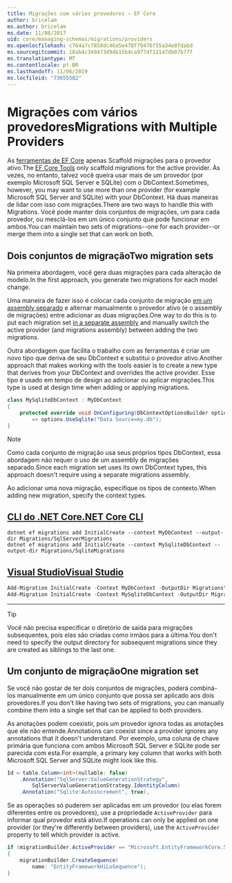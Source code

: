 ```yaml
---
title: Migrações com vários provedores – EF Core
author: bricelam
ms.author: bricelam
ms.date: 11/08/2017
uid: core/managing-schemas/migrations/providers
ms.openlocfilehash: c764a7c7858dc46a5e478f79476f55a34e0fdabd
ms.sourcegitcommit: 18ab4c349473d94b15b4ca977df12147db07b77f
ms.translationtype: MT
ms.contentlocale: pt-BR
ms.lasthandoff: 11/06/2019
ms.locfileid: "73655582"
---
```

# <a name="migrations-with-multiple-providers"></a><span data-ttu-id="7eac3-102">Migrações com vários provedores</span><span class="sxs-lookup"><span data-stu-id="7eac3-102">Migrations with Multiple Providers</span></span>

<span data-ttu-id="7eac3-103">As [ferramentas de EF Core][1] apenas Scaffold migrações para o provedor ativo.</span><span class="sxs-lookup"><span data-stu-id="7eac3-103">The [EF Core Tools][1] only scaffold migrations for the active provider.</span></span> <span data-ttu-id="7eac3-104">Às vezes, no entanto, talvez você queira usar mais de um provedor (por exemplo Microsoft SQL Server e SQLite) com o DbContext.</span><span class="sxs-lookup"><span data-stu-id="7eac3-104">Sometimes, however, you may want to use more than one provider (for example Microsoft SQL Server and SQLite) with your DbContext.</span></span> <span data-ttu-id="7eac3-105">Há duas maneiras de lidar com isso com migrações.</span><span class="sxs-lookup"><span data-stu-id="7eac3-105">There are two ways to handle this with Migrations.</span></span> <span data-ttu-id="7eac3-106">Você pode manter dois conjuntos de migrações, um para cada provedor, ou mesclá-los em um único conjunto que pode funcionar em ambos.</span><span class="sxs-lookup"><span data-stu-id="7eac3-106">You can maintain two sets of migrations--one for each provider--or merge them into a single set that can work on both.</span></span>

## <a name="two-migration-sets"></a><span data-ttu-id="7eac3-107">Dois conjuntos de migração</span><span class="sxs-lookup"><span data-stu-id="7eac3-107">Two migration sets</span></span>

<span data-ttu-id="7eac3-108">Na primeira abordagem, você gera duas migrações para cada alteração de modelo.</span><span class="sxs-lookup"><span data-stu-id="7eac3-108">In the first approach, you generate two migrations for each model change.</span></span>

<span data-ttu-id="7eac3-109">Uma maneira de fazer isso é colocar cada conjunto de migração [em um assembly separado][2] e alternar manualmente o provedor ativo (e o assembly de migrações) entre adicionar as duas migrações.</span><span class="sxs-lookup"><span data-stu-id="7eac3-109">One way to do this is to put each migration set [in a separate assembly][2] and manually switch the active provider (and migrations assembly) between adding the two migrations.</span></span>

<span data-ttu-id="7eac3-110">Outra abordagem que facilita o trabalho com as ferramentas é criar um novo tipo que deriva de seu DbContext e substitui o provedor ativo.</span><span class="sxs-lookup"><span data-stu-id="7eac3-110">Another approach that makes working with the tools easier is to create a new type that derives from your DbContext and overrides the active provider.</span></span> <span data-ttu-id="7eac3-111">Esse tipo é usado em tempo de design ao adicionar ou aplicar migrações.</span><span class="sxs-lookup"><span data-stu-id="7eac3-111">This type is used at design time when adding or applying migrations.</span></span>

``` csharp
class MySqliteDbContext : MyDbContext
{
    protected override void OnConfiguring(DbContextOptionsBuilder options)
        => options.UseSqlite("Data Source=my.db");
}
```

> [!NOTE]
> <span data-ttu-id="7eac3-112">Como cada conjunto de migração usa seus próprios tipos DbContext, essa abordagem não requer o uso de um assembly de migrações separado.</span><span class="sxs-lookup"><span data-stu-id="7eac3-112">Since each migration set uses its own DbContext types, this approach doesn't require using a separate migrations assembly.</span></span>

<span data-ttu-id="7eac3-113">Ao adicionar uma nova migração, especifique os tipos de contexto.</span><span class="sxs-lookup"><span data-stu-id="7eac3-113">When adding new migration, specify the context types.</span></span>

## <a name="net-core-clitabdotnet-core-cli"></a>[<span data-ttu-id="7eac3-114">CLI do .NET Core</span><span class="sxs-lookup"><span data-stu-id="7eac3-114">.NET Core CLI</span></span>](#tab/dotnet-core-cli)

``` Console
dotnet ef migrations add InitialCreate --context MyDbContext --output-dir Migrations/SqlServerMigrations
dotnet ef migrations add InitialCreate --context MySqliteDbContext --output-dir Migrations/SqliteMigrations
```

## <a name="visual-studiotabvs"></a>[<span data-ttu-id="7eac3-115">Visual Studio</span><span class="sxs-lookup"><span data-stu-id="7eac3-115">Visual Studio</span></span>](#tab/vs)

``` powershell
Add-Migration InitialCreate -Context MyDbContext -OutputDir Migrations\SqlServerMigrations
Add-Migration InitialCreate -Context MySqliteDbContext -OutputDir Migrations\SqliteMigrations
```

***

> [!TIP]
> <span data-ttu-id="7eac3-116">Você não precisa especificar o diretório de saída para migrações subsequentes, pois elas são criadas como irmãos para a última.</span><span class="sxs-lookup"><span data-stu-id="7eac3-116">You don't need to specify the output directory for subsequent migrations since they are created as siblings to the last one.</span></span>

## <a name="one-migration-set"></a><span data-ttu-id="7eac3-117">Um conjunto de migração</span><span class="sxs-lookup"><span data-stu-id="7eac3-117">One migration set</span></span>

<span data-ttu-id="7eac3-118">Se você não gostar de ter dois conjuntos de migrações, poderá combiná-los manualmente em um único conjunto que possa ser aplicado aos dois provedores.</span><span class="sxs-lookup"><span data-stu-id="7eac3-118">If you don't like having two sets of migrations, you can manually combine them into a single set that can be applied to both providers.</span></span>

<span data-ttu-id="7eac3-119">As anotações podem coexistir, pois um provedor ignora todas as anotações que ele não entende.</span><span class="sxs-lookup"><span data-stu-id="7eac3-119">Annotations can coexist since a provider ignores any annotations that it doesn't understand.</span></span> <span data-ttu-id="7eac3-120">Por exemplo, uma coluna de chave primária que funciona com ambos Microsoft SQL Server e SQLite pode ser parecida com esta.</span><span class="sxs-lookup"><span data-stu-id="7eac3-120">For example, a primary key column that works with both Microsoft SQL Server and SQLite might look like this.</span></span>

``` csharp
Id = table.Column<int>(nullable: false)
    .Annotation("SqlServer:ValueGenerationStrategy",
        SqlServerValueGenerationStrategy.IdentityColumn)
    .Annotation("Sqlite:Autoincrement", true),
```

<span data-ttu-id="7eac3-121">Se as operações só puderem ser aplicadas em um provedor (ou elas forem diferentes entre os provedores), use a propriedade `ActiveProvider` para informar qual provedor está ativo.</span><span class="sxs-lookup"><span data-stu-id="7eac3-121">If operations can only be applied on one provider (or they're differently between providers), use the `ActiveProvider` property to tell which provider is active.</span></span>

``` csharp
if (migrationBuilder.ActiveProvider == "Microsoft.EntityFrameworkCore.SqlServer")
{
    migrationBuilder.CreateSequence(
        name: "EntityFrameworkHiLoSequence");
}
```

  [1]: ../../miscellaneous/cli/index.md
  [2]: projects.md
